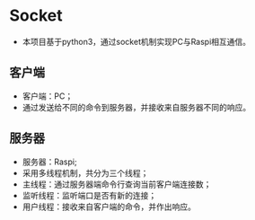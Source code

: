 # Socket
- 本项目基于python3，通过socket机制实现PC与Raspi相互通信。
## 客户端
- 客户端：PC；
- 通过发送给不同的命令到服务器，并接收来自服务器不同的响应。
## 服务器
- 服务器：Raspi;
- 采用多线程机制，共分为三个线程；
- 主线程：通过服务器端命令行查询当前客户端连接数；
- 监听线程：监听端口是否有新的连接；
- 用户线程：接收来自客户端的命令，并作出响应。
